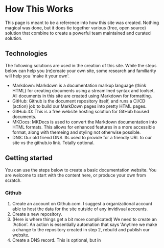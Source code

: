 # How This Works
This page is meant to be a reference into how this site was created. Nothing magical was done, but it does tie together various (free, open source) solution that combine to create a powerful team maintained and curated solution.

## Technologies
The following solutions are used in the creation of this site. While the steps below can help you (re)create your own site, some research and familiarity will help you 'make it your own'.

- Markdown: Markdown is a documentation markup language (think HTML) for creating documents using a streamlined syntax and toolset. All documents in this site are created using Markdown for formatting.
- GitHub: Github is the document repository itself, and runs a CI/CD (action) job to build our MarkDown pages into pretty HTML pages.
- GitHub.IO: This is a free website hosting solution for GitHub housed documents.
- MKDocs: MKDocs is used to convert the Markdown documentation into HTML formats. This allows for enhanced features in a more accessible format, along with themeing and styling not otherwise possible.
- DNS: Our old friend DNS. Its used to provide for a friendly URL to our site vs the github.io link. Totally optional.

## Getting started
You can use the steps below to create a basic documentation website. You are welcome to start with the content here, or produce your own from scratch.

### Github
1. Create an account on Github.com. I suggest a organizational account able to host the data for the site outside of any invidivual accounts.
2. Create a new repository.
3. (Here is where things get a bit more complicated) We need to create an 'Action'. An action is essentially automation that says 'Anytime we make a change to the repository created in step 2, rebuild and publish our website.
4. Create a DNS record. This is optional, but in 